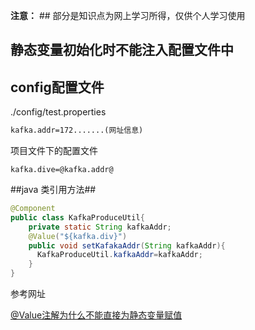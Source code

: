 **注意：** ## 部分是知识点为网上学习所得，仅供个人学习使用

## 静态变量初始化时不能注入配置文件中

## config配置文件
./config/test.properties

```xml
kafka.addr=172.......(网址信息)
```

项目文件下的配置文件

```properties
kafka.dive=@kafka.addr@
```
##java 类引用方法##

```java
@Component
public class KafkaProduceUtil{
    private static String kafkaAddr;
    @Value("${kafka.div}")
    public void setKafakaAddr(String kafkaAddr){
      KafkaProduceUtil.kafkaAddr=kafkaAddr;
    }
}

```

参考网址

[@Value注解为什么不能直接为静态变量赋值](https://blog.csdn.net/qq_27127145/article/details/88863702)

